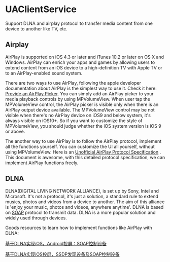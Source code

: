 # UAClientService
Support DLNA and airplay protocol to transfer media content from one device to another like TV, etc.


## Airplay

AirPlay is supported on iOS 4.3 or later and iTunes 10.2 or later on OS X and Windows. AirPlay can enrich your apps and games by allowing users to extend content from an iOS device to a high-definition TV with Apple TV or to an AirPlay-enabled sound system.


There are two ways to use AirPlay, following the apple developer documentation about AirPlay is the simplest way to use it. Check it here: [Provide an AirPlay Picker](https://developer.apple.com/library/content/documentation/AudioVideo/Conceptual/AirPlayGuide/EnrichYourAppforAirPlay/EnrichYourAppforAirPlay.html#//apple_ref/doc/uid/TP40011045-CH6-SW3). You can simply add an AirPlay picker to your media playback controls by using MPVolumeView. When user tap the MPVolumeView control, the AirPlay picker is visible only when there is an AirPlay output device available. The MPVolumeView control may be not visible when there's no AirPlay device on iOS9 and below system, it's always visible on iOS10+. So if you want to customize the style of MPVolumeView, you should judge whether the iOS system version is iOS 9 or above. 


The another way to use AirPlay is to follow the AirPlay protocol, implement all the functions yourself. You can customize the UI all yourself, without using MPVolumeView. Here is an [Unofficial AirPlay Protocol Specification](http://nto.github.io/AirPlay.html) . This document is awesome, with this detailed protocol specification, we can implement AirPlay functions freely.


## DLNA

DLNA(DIGITAL LIVING NETWORK ALLIANCE), is set up by Sony, Intel and Microsoft. It's not a protocol, it's just a solution, a standard rule to extend musics, photos and videos from a device to another. The aim of this alliance is 'enjoy your music, photos and videos, anywhere anytime'. DLNA is based on [SOAP](https://en.wikipedia.org/wiki/SOAP) protocol to transmit data. DLNA is a more popular solution and widely used through devices.


Goods resources to learn how to implement functions like AirPlay with DLNA:

[基于DLNA实现iOS，Android投屏：SOAP控制设备](http://ios.jobbole.com/84519/)

[基于DLNA实现iOS投屏，SSDP发现设备及SOAP控制设备](https://github.com/ClaudeLi/DLNA_UPnP)
